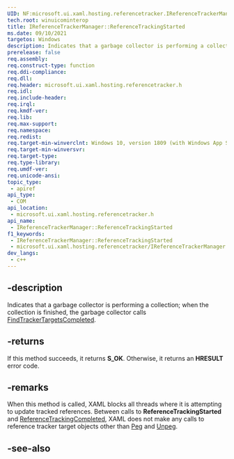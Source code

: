 ```yaml
---
UID: NF:microsoft.ui.xaml.hosting.referencetracker.IReferenceTrackerManager.ReferenceTrackingStarted
tech.root: winuicominterop
title: IReferenceTrackerManager::ReferenceTrackingStarted
ms.date: 09/10/2021
targetos: Windows
description: Indicates that a garbage collector is performing a collection.
prerelease: false
req.assembly: 
req.construct-type: function
req.ddi-compliance: 
req.dll: 
req.header: microsoft.ui.xaml.hosting.referencetracker.h
req.idl: 
req.include-header: 
req.irql: 
req.kmdf-ver: 
req.lib: 
req.max-support: 
req.namespace: 
req.redist: 
req.target-min-winverclnt: Windows 10, version 1809 (with Windows App SDK 0.5 or later)
req.target-min-winversvr: 
req.target-type: 
req.type-library: 
req.umdf-ver: 
req.unicode-ansi: 
topic_type:
 - apiref
api_type:
 - COM
api_location:
 - microsoft.ui.xaml.hosting.referencetracker.h
api_name:
 - IReferenceTrackerManager::ReferenceTrackingStarted
f1_keywords:
 - IReferenceTrackerManager::ReferenceTrackingStarted
 - microsoft.ui.xaml.hosting.referencetracker/IReferenceTrackerManager::ReferenceTrackingStarted
dev_langs:
 - c++
---
```


## -description

Indicates that a garbage collector is performing a collection; when the collection is finished, the garbage collector calls [FindTrackerTargetsCompleted](nf-microsoft-ui-xaml-hosting-referencetracker-ireferencetrackermanager-findtrackertargetscompleted.md).

## -returns

If this method succeeds, it returns **S_OK**. Otherwise, it returns an **HRESULT** error code.

## -remarks

When this method is called, XAML blocks all threads where it is attempting to update tracked references.  Between calls to **ReferenceTrackingStarted** and [ReferenceTrackingCompleted](nf-microsoft-ui-xaml-hosting-referencetracker-ireferencetrackermanager-referencetrackingcompleted.md), XAML does not make any calls to reference tracker target objects other than [Peg](nf-microsoft-ui-xaml-hosting-referencetracker-ireferencetrackertarget-peg.md) and [Unpeg](nf-microsoft-ui-xaml-hosting-referencetracker-ireferencetrackertarget-unpeg.md).

## -see-also
